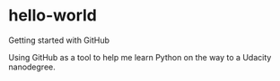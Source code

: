 # hello-world
Getting started with GitHub

Using GitHub as a tool to help me learn Python on the way to a Udacity nanodegree.
